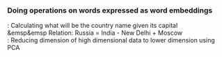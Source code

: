### Doing operations on words expressed as word embeddings
: Calculating what will be the country name given its capital<br/>
 &emsp&emsp   Relation:  Russia =  India - New Delhi + Moscow <br/>
: Reducing dimension of high dimensional data to lower dimension using PCA
